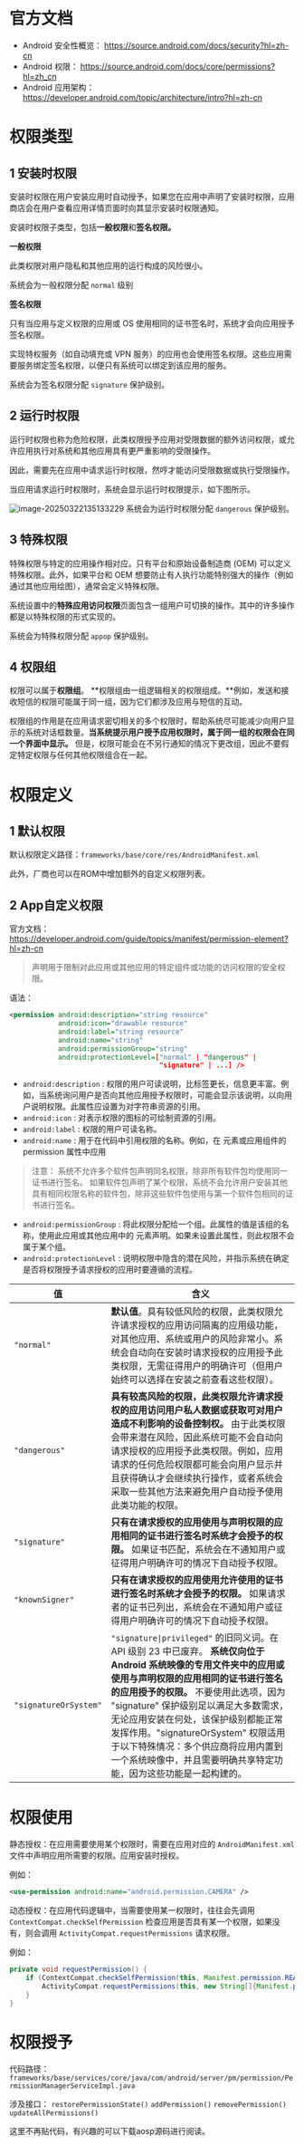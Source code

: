 # 官方文档
- Android 安全性概览： https://source.android.com/docs/security?hl=zh-cn
- Android 权限： https://source.android.com/docs/core/permissions?hl=zh_cn
- Android 应用架构： https://developer.android.com/topic/architecture/intro?hl=zh-cn


# 权限类型

## 1 安装时权限

安装时权限在用户安装应用时自动授予，如果您在应用中声明了安装时权限，应用商店会在用户查看应用详情页面时向其显示安装时权限通知。

安装时权限子类型，包括**一般权限**和**签名权限。**

**一般权限**

此类权限对用户隐私和其他应用的运行构成的风险很小。

系统会为一般权限分配 `normal` 级别

**签名权限**

只有当应用与定义权限的应用或 OS 使用相同的证书签名时，系统才会向应用授予签名权限。

实现特权服务（如自动填充或 VPN 服务）的应用也会使用签名权限。这些应用需要服务绑定签名权限，以便只有系统可以绑定到该应用的服务。

系统会为签名权限分配 `signature` 保护级别。

## 2 运行时权限

运行时权限也称为危险权限，此类权限授予应用对受限数据的额外访问权限，或允许应用执行对系统和其他应用具有更严重影响的受限操作。

因此，需要先在应用中请求运行时权限，然哼才能访问受限数据或执行受限操作。

当应用请求运行时权限时，系统会显示运行时权限提示，如下图所示。

![image-20250322135133229](./img/image-20250322135133229.png)
 系统会为运行时权限分配 `dangerous` 保护级别。

## 3 特殊权限

特殊权限与特定的应用操作相对应。只有平台和原始设备制造商 (OEM) 可以定义特殊权限。此外，如果平台和 OEM 想要防止有人执行功能特别强大的操作（例如通过其他应用绘图），通常会定义特殊权限。

系统设置中的**特殊应用访问权限**页面包含一组用户可切换的操作。其中的许多操作都是以特殊权限的形式实现的。

系统会为特殊权限分配 `appop` 保护级别。

## 4 权限组

权限可以属于**权限组**。 **权限组由一组逻辑相关的权限组成。**例如，发送和接收短信的权限可能属于同一组，因为它们都涉及应用与短信的互动。

权限组的作用是在应用请求密切相关的多个权限时，帮助系统尽可能减少向用户显示的系统对话框数量。**当系统提示用户授予应用权限时，属于同一组的权限会在同一个界面中显示。** 但是，权限可能会在不另行通知的情况下更改组，因此不要假定特定权限与任何其他权限组合在一起。


# 权限定义

## 1 默认权限
默认权限定义路径：`frameworks/base/core/res/AndroidManifest.xml` 

此外，厂商也可以在ROM中增加额外的自定义权限列表。

## 2 App自定义权限
官方文档： https://developer.android.com/guide/topics/manifest/permission-element?hl=zh-cn

> 声明用于限制对此应用或其他应用的特定组件或功能的访问权限的安全权限。

语法：

```xml
<permission android:description="string resource"
            android:icon="drawable resource"
            android:label="string resource"
            android:name="string"
            android:permissionGroup="string"
            android:protectionLevel=["normal" | "dangerous" |
                                     "signature" | ...] />
```

- `android:description` : 权限的用户可读说明，比标签更长，信息更丰富。例如，当系统询问用户是否向其他应用授予权限时，可能会显示该说明，以向用户说明权限。此属性应设置为对字符串资源的引用。
- `android:icon` : 对表示权限的图标的可绘制资源的引用。
- `android:label` : 权限的用户可读名称。
- `android:name` : 用于在代码中引用权限的名称。例如，在 <uses-permission> 元素或应用组件的 permission 属性中应用

> 注意：
> 系统不允许多个软件包声明同名权限，除非所有软件包均使用同一证书进行签名。
> 如果软件包声明了某个权限，系统不会允许用户安装其他具有相同权限名称的软件包，除非这些软件包使用与第一个软件包相同的证书进行签名。

- `android:permissionGroup` : 将此权限分配给一个组。此属性的值是该组的名称，使用此应用或其他应用中的 <permission-group> 元素声明。如果未设置此属性，则此权限不会属于某个组。
- `android:protectionLevel` : 说明权限中隐含的潜在风险，并指示系统在确定是否将权限授予请求授权的应用时要遵循的流程。

| 值 | 含义 |
| -- | -- |
| `"normal"` | **默认值**。具有较低风险的权限，此类权限允许请求授权的应用访问隔离的应用级功能，对其他应用、系统或用户的风险非常小。系统会自动向在安装时请求授权的应用授予此类权限，无需征得用户的明确许可（但用户始终可以选择在安装之前查看这些权限）。|
| `"dangerous"`	| **具有较高风险的权限，此类权限允许请求授权的应用访问用户私人数据或获取可对用户造成不利影响的设备控制权。** 由于此类权限会带来潜在风险，因此系统可能不会自动向请求授权的应用授予此类权限。例如，应用请求的任何危险权限都可能会向用户显示并且获得确认才会继续执行操作，或者系统会采取一些其他方法来避免用户自动授予使用此类功能的权限。|
| `"signature"`	| **只有在请求授权的应用使用与声明权限的应用相同的证书进行签名时系统才会授予的权限。** 如果证书匹配，系统会在不通知用户或征得用户明确许可的情况下自动授予权限。|
| `"knownSigner"`	| **只有在请求授权的应用使用允许使用的证书进行签名时系统才会授予的权限。** 如果请求者的证书已列出，系统会在不通知用户或征得用户明确许可的情况下自动授予权限。|
| `"signatureOrSystem"`	| `"signature\|privileged"` 的旧同义词。在 API 级别 23 中已废弃。 **系统仅向位于 Android 系统映像的专用文件夹中的应用或使用与声明权限的应用相同的证书进行签名的应用授予的权限。** 不要使用此选项，因为 "signature" 保护级别足以满足大多数需求，无论应用安装在何处，该保护级别都能正常发挥作用。"signatureOrSystem" 权限适用于以下特殊情况：多个供应商将应用内置到一个系统映像中，并且需要明确共享特定功能，因为这些功能是一起构建的。|

# 权限使用

静态授权：在应用需要使用某个权限时，需要在应用对应的 `AndroidManifest.xml` 文件中声明应用所需要的权限。应用安装时授权。

例如：

```xml
<use-permission android:name="android.permission.CAMERA" />
```

动态授权：在应用代码逻辑中，当需要使用某一权限时，往往会先调用 `ContextCompat.checkSelfPermission` 检查应用是否具有某一个权限，如果没有，则会调用 `ActivityCompat.requestPermissions` 请求权限。

例如：

```java
private void requestPermission() {
    if (ContextCompat.checkSelfPermission(this, Manifest.permission.READ_EXTERNAL_STORAGE) != PackageManager.PERMISSION_GRANTED) {
        ActivityCompat.requestPermissions(this, new String[]{Manifest.permission.READ_EXTERNAL_STORAGE}, PERMISSION_REQUEST_CODE);
    }
}
```

# 权限授予

代码路径： `frameworks/base/services/core/java/com/android/server/pm/permission/PermissionManagerServiceImpl.java` 

涉及接口： `restorePermissionState()` `addPermission()` `removePermission()` `updateAllPermissions()` 

这里不再贴代码，有兴趣的可以下载aosp源码进行阅读。

